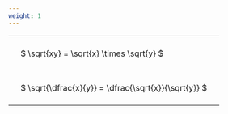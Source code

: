 ```yaml
---
weight: 1
---
```


<style type="text/css">
#T_215d4 th.col_heading {
  text-align: left;
  font-size: 1em;
}
#T_215d4 td {
  text-align: left;
  font-size: 1em;
  padding: 1.5em;
}
</style>
<table id="T_215d4">
  <thead>
  </thead>
  <tbody>
    <tr>
      <td id="T_215d4_row0_col0" class="data row0 col0" >$ \sqrt{xy} = \sqrt{x} \times \sqrt{y} $</td>
    </tr>
    <tr>
      <td id="T_215d4_row1_col0" class="data row1 col0" >$ \sqrt{\dfrac{x}{y}} = \dfrac{\sqrt{x}}{\sqrt{y}} $</td>
    </tr>
  </tbody>
</table>
